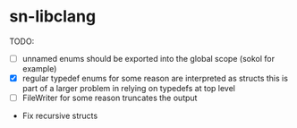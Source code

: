 # sn-libclang


TODO:

- [ ] unnamed enums should be exported into the global scope (sokol for example)
- [x] regular typedef enums for some reason are interpreted as structs
      this is part of a larger problem in relying on typedefs at top level
- [ ] FileWriter for some reason truncates the output
- Fix recursive structs
